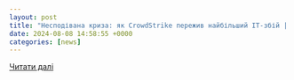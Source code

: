```yaml
---
layout: post
title: "Несподівана криза: як CrowdStrike пережив найбільший ІТ-збій | Mind.ua"
date: 2024-08-08 14:58:55 +0000
categories: [news]
---
```


[Читати далі](https://mind.ua/openmind/20277327-nespodivana-kriza-yak-crowdstrike-perezhiv-najbilshij-it-zbij)
